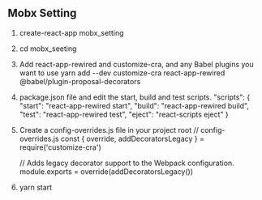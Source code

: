 ## Mobx Setting
1. create-react-app mobx_setting

2. cd mobx_seeting

3. Add react-app-rewired and customize-cra, and any Babel plugins you want to use
    yarn add --dev customize-cra react-app-rewired @babel/plugin-proposal-decorators

4. package.json file and edit the start, build and test scripts.
    "scripts": {
        "start": "react-app-rewired start",
        "build": "react-app-rewired build",
        "test": "react-app-rewired test",
        "eject": "react-scripts eject"
    }

5.  Create a config-overrides.js file in your project root
    // config-overrides.js
    const { override, addDecoratorsLegacy } = require('customize-cra')

    // Adds legacy decorator support to the Webpack configuration.
    module.exports = override(addDecoratorsLegacy())

6. yarn start